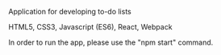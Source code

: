Application for developing to-do lists

HTML5, CSS3, Javascript (ES6), React, Webpack

In order to run the app, please use the "npm start" command.
